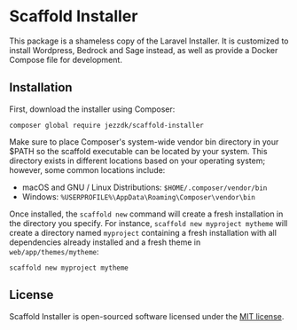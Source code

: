 # Scaffold Installer

This package is a shameless copy of the Laravel Installer. It is customized to install Wordpress, Bedrock and Sage instead, as well as provide a Docker Compose file for development.

## Installation

First, download the installer using Composer:

`composer global require jezzdk/scaffold-installer`

Make sure to place Composer's system-wide vendor bin directory in your $PATH so the scaffold executable can be located by your system. This directory exists in different locations based on your operating system; however, some common locations include:

* macOS and GNU / Linux Distributions: `$HOME/.composer/vendor/bin`
* Windows: `%USERPROFILE%\AppData\Roaming\Composer\vendor\bin`

Once installed, the `scaffold new` command will create a fresh installation in the directory you specify. For instance, `scaffold new myproject mytheme` will create a directory named `myproject` containing a fresh installation with all dependencies already installed and a fresh theme in `web/app/themes/mytheme`:

`scaffold new myproject mytheme`

## License

Scaffold Installer is open-sourced software licensed under the [MIT license](LICENSE.md).
